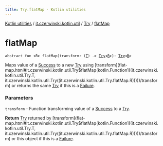 ```yaml
---
title: Try.flatMap - Kotlin utilities
---
```


[Kotlin utilities](../../index.html) / [it.czerwinski.kotlin.util](../index.html) / [Try](index.html) / [flatMap](./flat-map.html)

# flatMap

`abstract fun <R> flatMap(transform: (`[`T`](index.html#T)`) -> `[`Try`](index.html)`<`[`R`](flat-map.html#R)`>): `[`Try`](index.html)`<`[`R`](flat-map.html#R)`>`

Maps value of a [Success](../-success/index.html) to a new [Try](index.html) using [transform](flat-map.html#it.czerwinski.kotlin.util.Try$flatMap(kotlin.Function1((it.czerwinski.kotlin.util.Try.T, it.czerwinski.kotlin.util.Try((it.czerwinski.kotlin.util.Try.flatMap.R)))))/transform) or returns the same [Try](index.html) if this is a [Failure](../-failure/index.html).

### Parameters

`transform` - Function transforming value of a [Success](../-success/index.html) to a [Try](index.html).

**Return**
[Try](index.html) returned by [transform](flat-map.html#it.czerwinski.kotlin.util.Try$flatMap(kotlin.Function1((it.czerwinski.kotlin.util.Try.T, it.czerwinski.kotlin.util.Try((it.czerwinski.kotlin.util.Try.flatMap.R)))))/transform) or this object if this is a [Failure](../-failure/index.html).

